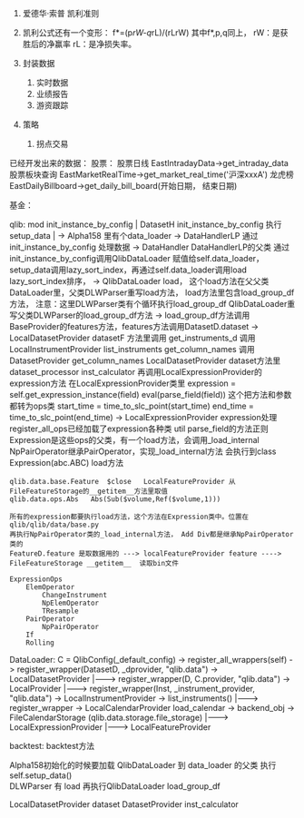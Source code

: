 1. 爱德华·索普 凯利准则
2. 凯利公式还有一个变形：
f*=(p*rW-q*rL)/(rLrW)
其中f*,p,q同上，
rW：是获胜后的净赢率
rL：是净损失率。



3. 封装数据
   1. 实时数据
   2. 业绩报告
   3. 游资跟踪

4. 策略
   1. 拐点交易



已经开发出来的数据：
股票：
   股票日线  EastIntradayData->get_intraday_data
   股票板块查询   EastMarketRealTime->get_market_real_time('沪深xxxA')
   龙虎榜   EastDailyBillboard->get_daily_bill_board(开始日期， 结束日期)
   
基金：



qlib:
   mod init_instance_by_config
   |
   DatasetH init_instance_by_config 执行setup_data
   |
   -> Alpha158 里有个data_loader 
    -> DataHandlerLP 通过init_instance_by_config 处理数据 
    -> DataHandler DataHandlerLP的父类 通过init_instance_by_config调用QlibDataLoader 赋值给self.data_loader，
        setup_data调用lazy_sort_index，再通过self.data_loader调用load
        lazy_sort_index排序，
    -> QlibDataLoader load， 这个load方法在父父类DataLoader里，父类DLWParser重写load方法，
            load方法里包含load_group_df方法， 注意：这里DLWParser类有个循环执行load_group_df
            QlibDataLoader重写父类DLWParser的load_group_df方法
    -> load_group_df方法调用BaseProvider的features方法，features方法调用DatasetD.dataset
    -> LocalDatasetProvider datasetF 方法里调用
        get_instruments_d 调用LocalInstrumentProvider list_instruments
        get_column_names 调用DatasetProvider get_column_names
    LocalDatasetProvider dataset方法里dataset_processor inst_calculator 再调用LocalExpressionProvider的expression方法
    在LocalExpressionProvider类里
        expression = self.get_expression_instance(field) eval(parse_field(field)) 这个把方法和参数都转为ops类
        start_time = time_to_slc_point(start_time)
        end_time = time_to_slc_point(end_time)
    -> LocalExpressionProvider expression处理 register_all_ops已经加载了expression各种类
        util parse_field的方法正则
        Expression是这些ops的父类，有一个load方法，会调用_load_internal
        NpPairOperator继承PairOperator，实现_load_internal方法
        会执行到class Expression(abc.ABC) load方法

    qlib.data.base.Feature  $close   LocalFeatureProvider 从FileFeatureStorage的__getitem__方法里取值 
    qlib.data.ops.Abs   Abs(Sub($volume,Ref($volume,1)))

    所有的expression都要执行load方法，这个方法在Expression类中。位置在qlib/qlib/data/base.py
    再执行NpPairOperator类的_load_internal方法， Add Div都是继承NpPairOperator类的
    FeatureD.feature 是取数据用的 ---> localFeatureProvider feature ----> FileFeatureStorage __getitem__  读取bin文件

    ExpressionOps
        ElemOperator
            ChangeInstrument
            NpElemOperator
            TResample
        PairOperator
            NpPairOperator
        If
        Rolling
    
   
   DataLoader:
      C = QlibConfig(_default_config) 
        -> register_all_wrappers(self) -> register_wrapper(DatasetD, _dprovider, "qlib.data") -> LocalDatasetProvider
                                    |---> register_wrapper(D, C.provider, "qlib.data") -> LocalProvider
                                    |---> register_wrapper(Inst, _instrument_provider, "qlib.data") -> LocalInstrumentProvider -> list_instruments()
                                    |---> register_wrapper -> LocalCalendarProvider load_calendar -> backend_obj -> FileCalendarStorage (qlib.data.storage.file_storage)
                                    |---> LocalExpressionProvider 
                                    |---> LocalFeatureProvider


backtest:
    backtest方法




Alpha158初始化的时候要加载 QlibDataLoader 到 data_loader
的父类 执行 self.setup_data()  
 DLWParser 有 load
再执行QlibDataLoader load_group_df
    

                            
 LocalDatasetProvider dataset
 DatasetProvider  inst_calculator